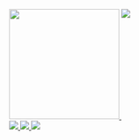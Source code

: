 <a href="#">
  <img height="200" style="pointer-events: none;" src="https://readme-eta-three.vercel.app/api?username=ReverseSacle&show_icons=true&include_all_commits=true&exclude_repo=ReadMe&bg_color=30,e96443,904e95&title_color=fff&text_color=fff&icon_color=ffe6fa" />
</a>
<a class="clearfix" href="#">
  <img align="top" style="pointer-events: none;" src="https://readme-eta-three.vercel.app/api/top-langs/?username=ReverseSacle&langs_count=10&layout=compact&exclude_repo=ReadMe,ReverseSacle.github.io,_MiniValine&hide=CMake,Shell,Cuda,Makefile">
  <br/>
  <img style="pointer-events: none;" src="https://img.shields.io/badge/-C-192133?style=flat-square&logo=c&logoColor=white" />
  <img style="pointer-events: none;" src="https://img.shields.io/badge/-Python-192133?style=flat-square&logo=python&logoColor=white" />
  <img style="pointer-events: none;" src="https://img.shields.io/badge/-Rust-192133?style=flat-square&logo=Rust&logoColor=white" />
</a>
